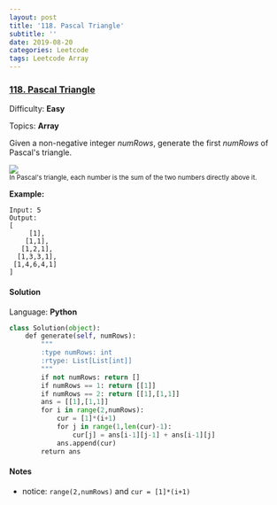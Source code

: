 ```yaml
---
layout: post
title: '118. Pascal Triangle'
subtitle: ''
date: 2019-08-20
categories: Leetcode
tags: Leetcode Array
---
```


### [118\. Pascal Triangle](https://leetcode.com/problems/pascals-triangle/)

Difficulty: **Easy**

Topics: **Array**


Given a non-negative integer _numRows_, generate the first _numRows_ of Pascal's triangle.

![](https://upload.wikimedia.org/wikipedia/commons/0/0d/PascalTriangleAnimated2.gif)  
<small style="display: inline;">In Pascal's triangle, each number is the sum of the two numbers directly above it.</small>

**Example:**

```
Input: 5
Output:
[
     [1],
    [1,1],
   [1,2,1],
  [1,3,3,1],
 [1,4,6,4,1]
]
```


#### Solution

Language: **Python**

```python
class Solution(object):
    def generate(self, numRows):
        """
        :type numRows: int
        :rtype: List[List[int]]
        """
        if not numRows: return []
        if numRows == 1: return [[1]]
        if numRows == 2: return [[1],[1,1]]
        ans = [[1],[1,1]]
        for i in range(2,numRows):
            cur = [1]*(i+1)
            for j in range(1,len(cur)-1):
                cur[j] = ans[i-1][j-1] + ans[i-1][j]
            ans.append(cur)
        return ans
```
#### Notes
- notice: `range(2,numRows)` and `cur = [1]*(i+1)`
